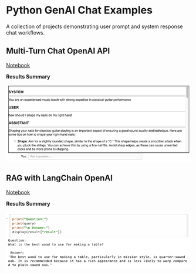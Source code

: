 # Python GenAI Chat Examples

A collection of projects demonstrating user prompt and system response chat workflows.

## Multi-Turn Chat OpenAI API

[Notebook](https://colab.research.google.com/drive/1W7SoxxtEHfKPQIsNiWRB2INOErbjbEXr?usp=sharing)

**Results Summary**

![alt text](images/open-ai-multi-turn-chat.png)

## RAG with LangChain OpenAI

[Notebook](RAG_with_LangChain_FAISS_OpenAI.ipynb)

**Results Summary**

![alt text](images/rag-langchain.png)
